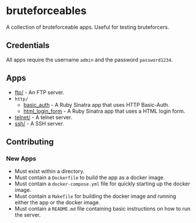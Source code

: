 # bruteforceables

A collection of bruteforceable apps. Useful for testing bruteforcers.

## Credentials

All apps require the username `admin` and the password `password1234`.

## Apps

* [ftp/](ftp) - An FTP server.
* `http/`
  * [basic_auth](http/basic_auth) - A Ruby Sinatra app that uses HTTP
    Basic-Auth.
  * [html_login_form](http/html_login_form) - A Ruby Sinatra app that uses a
    HTML login form.
* [telnet/](telnet) - A telnet server.
* [ssh/](ssh) - A SSH server.

## Contributing

### New Apps

* Must exist within a directory.
* Must contain a `Dockerfile` to build the app as a docker image.
* Must contain a `docker-compose.yml` file for quickly starting up the docker
  image.
* Must contain a `Makefile` for building the docker image and running either
  the app or the docker image.
* Must contain a `README.md` file containing basic instructions on how to run
  the server.

